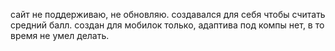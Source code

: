 сайт не поддерживаю, не обновляю.
создавался для себя чтобы считать средний балл.
создан для мобилок только, адаптива под компы нет, в то время не умел делать.
